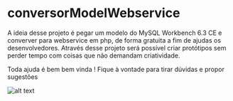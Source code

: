 # conversorModelWebservice
A ideia desse projeto é pegar um modelo do MySQL Workbench 6.3 CE e converver para webservice em php, de forma gratuita a fim de ajudas os desenvolvedores.
Através desse projeto será possível criar protótipos sem perder tempo com coisas que não demandam criatividade.

Toda ajuda é bem bem vinda !  Fique à vontade para tirar dúvidas e propor sugestões

![alt text](http://www.goldbit.com.br/conversorModelWebservice/conversor.png)
